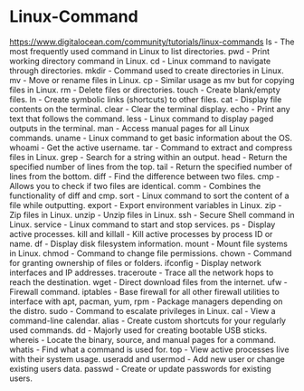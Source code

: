 # Linux-Command
https://www.digitalocean.com/community/tutorials/linux-commands
ls - The most frequently used command in Linux to list directories.
pwd - Print working directory command in Linux.
cd - Linux command to navigate through directories.
mkdir - Command used to create directories in Linux.
mv - Move or rename files in Linux.
cp - Similar usage as mv but for copying files in Linux.
rm - Delete files or directories.
touch - Create blank/empty files.
ln - Create symbolic links (shortcuts) to other files.
cat - Display file contents on the terminal.
clear - Clear the terminal display.
echo - Print any text that follows the command.
less - Linux command to display paged outputs in the terminal.
man - Access manual pages for all Linux commands.
uname - Linux command to get basic information about the OS.
whoami - Get the active username.
tar - Command to extract and compress files in Linux.
grep - Search for a string within an output.
head - Return the specified number of lines from the top.
tail - Return the specified number of lines from the bottom.
diff - Find the difference between two files.
cmp - Allows you to check if two files are identical.
comm - Combines the functionality of diff and cmp.
sort - Linux command to sort the content of a file while outputting.
export - Export environment variables in Linux.
zip - Zip files in Linux.
unzip - Unzip files in Linux.
ssh - Secure Shell command in Linux.
service - Linux command to start and stop services.
ps - Display active processes.
kill and killall - Kill active processes by process ID or name.
df - Display disk filesystem information.
mount - Mount file systems in Linux.
chmod - Command to change file permissions.
chown - Command for granting ownership of files or folders.
ifconfig - Display network interfaces and IP addresses.
traceroute - Trace all the network hops to reach the destination.
wget - Direct download files from the internet.
ufw - Firewall command.
iptables - Base firewall for all other firewall utilities to interface with
apt, pacman, yum, rpm - Package managers depending on the distro.
sudo - Command to escalate privileges in Linux.
cal - View a command-line calendar.
alias - Create custom shortcuts for your regularly used commands.
dd - Majorly used for creating bootable USB sticks.
whereis - Locate the binary, source, and manual pages for a command.
whatis - Find what a command is used for.
top - View active processes live with their system usage.
useradd and usermod - Add new user or change existing users data.
passwd - Create or update passwords for existing users.
